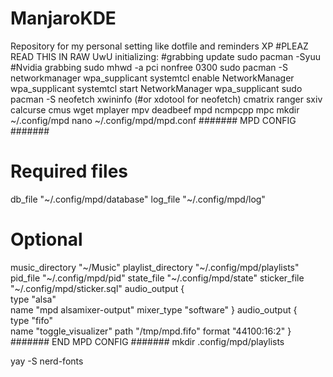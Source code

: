 # ManjaroKDE
Repository for my personal setting like dotfile and reminders XP
#PLEAZ READ THIS IN RAW UwU
initializing:
#grabbing update
sudo pacman -Syuu
#Nvidia grabbing
sudo mhwd -a pci nonfree 0300
sudo pacman -S networkmanager wpa_supplicant
systemtcl enable NetworkManager wpa_supplicant
systemtcl start NetworkManager wpa_supplicant
sudo pacman -S neofetch xwininfo (#or xdotool for neofetch) cmatrix ranger sxiv calcurse cmus wget mplayer mpv deadbeef mpd ncmpcpp mpc
mkdir ~/.config/mpd
nano  ~/.config/mpd/mpd.conf 
####### MPD CONFIG #######
# Required files
db_file            "~/.config/mpd/database"
log_file           "~/.config/mpd/log"
# Optional
music_directory    "~/Music"
playlist_directory "~/.config/mpd/playlists"
pid_file           "~/.config/mpd/pid"
state_file         "~/.config/mpd/state"
sticker_file       "~/.config/mpd/sticker.sql"
audio_output {  
      type  "alsa"  
      name  "mpd alsamixer-output"
      mixer_type "software"
}
audio_output {  
type               "fifo"  
name               "toggle_visualizer"
path               "/tmp/mpd.fifo"
format             "44100:16:2"
}
####### END MPD CONFIG #######
mkdir .config/mpd/playlists




yay -S nerd-fonts
